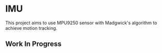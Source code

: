 # IMU

This project aims to use MPU9250 sensor with Madgwick's algorithm to achieve motion tracking.

## Work In Progress